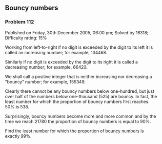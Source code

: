 Bouncy numbers
--------------

### Problem 112

Published on Friday, 30th December 2005, 06:00 pm; Solved by 16318;
Difficulty rating: 15%

Working from left-to-right if no digit is exceeded by the digit to its
left it is called an increasing number; for example, 134468.

Similarly if no digit is exceeded by the digit to its right it is called
a decreasing number; for example, 66420.

We shall call a positive integer that is neither increasing nor
decreasing a "bouncy" number; for example, 155349.

Clearly there cannot be any bouncy numbers below one-hundred, but just
over half of the numbers below one-thousand (525) are bouncy. In fact,
the least number for which the proportion of bouncy numbers first
reaches 50% is 538.

Surprisingly, bouncy numbers become more and more common and by the time
we reach 21780 the proportion of bouncy numbers is equal to 90%.

Find the least number for which the proportion of bouncy numbers is
exactly 99%.
